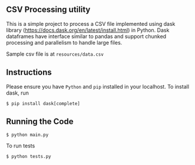 ## CSV Processing utility
This is a simple project to process a CSV file implemented using dask library (https://docs.dask.org/en/latest/install.html) in Python. Dask dataframes have interface similar to pandas and support chunked processing and parallelism to handle large files.

Sample csv file is at `resources/data.csv`

## Instructions
Please ensure you have `Python` and `pip` installed in your localhost.
To install dask, run
    
    $ pip install dask[complete]

## Running the Code
    $ python main.py

To run tests

    $ python tests.py
